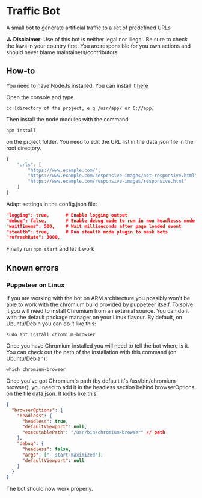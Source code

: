 # Traffic Bot

A small bot to generate artificial traffic to a set of predefined URLs

:warning: **Disclaimer**: Use of this bot is neither legal nor illegal. Be sure to check the laws in your country first. You are responsible for you own actions and should never blame maintainers/contributors.

## How-to

You need to have NodeJs installed. You can install it [here](https://nodejs.org/es/download/)

Open the console and type

```console
cd [directory of the project, e.g /usr/app/ or C://app]
```

Then install the node modules with the command

```console
npm install
```

on the project folder. You need to edit the URL list in the data.json file in the root directory.

```javascript
{
    "urls": [
        "https://www.example.com/",
        "https://www.example.com/responsive-images/not-responsive.html",
        "https://www.example.com/responsive-images/responsive.html"
    ]
}
```
Adapt settings in the config.json file:

```json
"logging": true,      # Enable logging output 
"debug": false,       # Enable debug mode to run in non headlesss mode
"waitTimems": 500,    # Wait milliseconds after page loaded event
"stealth": true,      # Run stealth mode plugin to mask bots
"refreshRate": 3000, 
```

Finally run `npm start` and let it work

## Known errors

### Puppeteer on Linux

If you are working with the bot on ARM architecture you possibly won't be able to work with the chromium build provided by puppeteer itself. To solve it you will need to install Chromium from an external source. You can do it with the default package manager on your Linux flavour. By default, on Ubuntu/Debin you can do it like this:

```
sudo apt install chromium-browser
```

Once you have Chromium installed you will need to tell the bot where is it. You can check out the path of the installation with this command (on Ubuntu/Debian):

```
which chromium-browser
```

Once you've got Chromium's path (by default it's /usr/bin/chromium-browser), you need to add it in the headless section behind browserOptions on the file data.json. It looks like this:

```json
{
  "browserOptions": {
    "headless": {
      "headless": true,
      "defaultViewport": null,
      "executablePath": "/usr/bin/chromium-browser" // path
    },
    "debug": {
      "headless": false,
      "args": ["--start-maximized"],
      "defaultViewport": null
    }
  }
}
```

The bot should now work properly.
